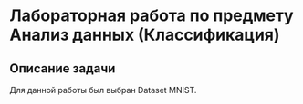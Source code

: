 # Лабораторная работа по предмету Анализ данных (Классификация)
## Описание задачи
 Для данной работы был выбран Dataset MNIST. 

